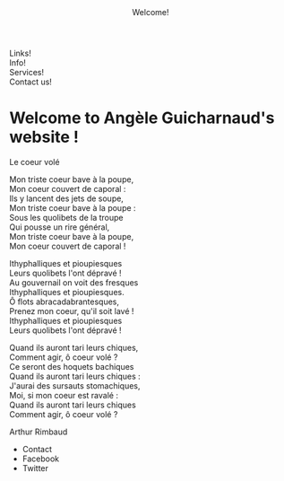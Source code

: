 
<div class="container"> 
  <header>Welcome!</header> 
  <nav>Links!</nav> 
  <section class="info">Info!</section> 
 <section class="services">Services!</section> 
 <footer>Contact us!</footer>
</div>

<body> 
  <head>
<h1> Welcome to Angèle Guicharnaud's website ! </h1>
  </head>
  <p> Le coeur volé

Mon triste coeur bave à la poupe,<br/>
Mon coeur couvert de caporal :<br/>
Ils y lancent des jets de soupe,<br/>
Mon triste coeur bave à la poupe :<br/>
Sous les quolibets de la troupe<br/>
Qui pousse un rire général,<br/>
Mon triste coeur bave à la poupe,<br/>
Mon coeur couvert de caporal !<br/>

Ithyphalliques et pioupiesques <br/>
Leurs quolibets l'ont dépravé !<br/>
Au gouvernail on voit des fresques <br/>
Ithyphalliques et pioupiesques.<br/>
Ô flots abracadabrantesques, <br/>
Prenez mon coeur, qu'il soit lavé ! <br/>
Ithyphalliques et pioupiesques <br/>
Leurs quolibets l'ont dépravé ! <br/>

Quand ils auront tari leurs chiques, <br/>
Comment agir, ô coeur volé ? <br/>
Ce seront des hoquets bachiques <br/>
Quand ils auront tari leurs chiques : <br/>
J'aurai des sursauts stomachiques, <br/>
Moi, si mon coeur est ravalé : <br/>
Quand ils auront tari leurs chiques <br/>
Comment agir, ô coeur volé ? <br/>

Arthur Rimbaud
</p>
</body>
<footer>
  <ul>
    <li>Contact</li>
    <li>Facebook</li>
    <li>Twitter</li>
  </ul>
  </footer>


